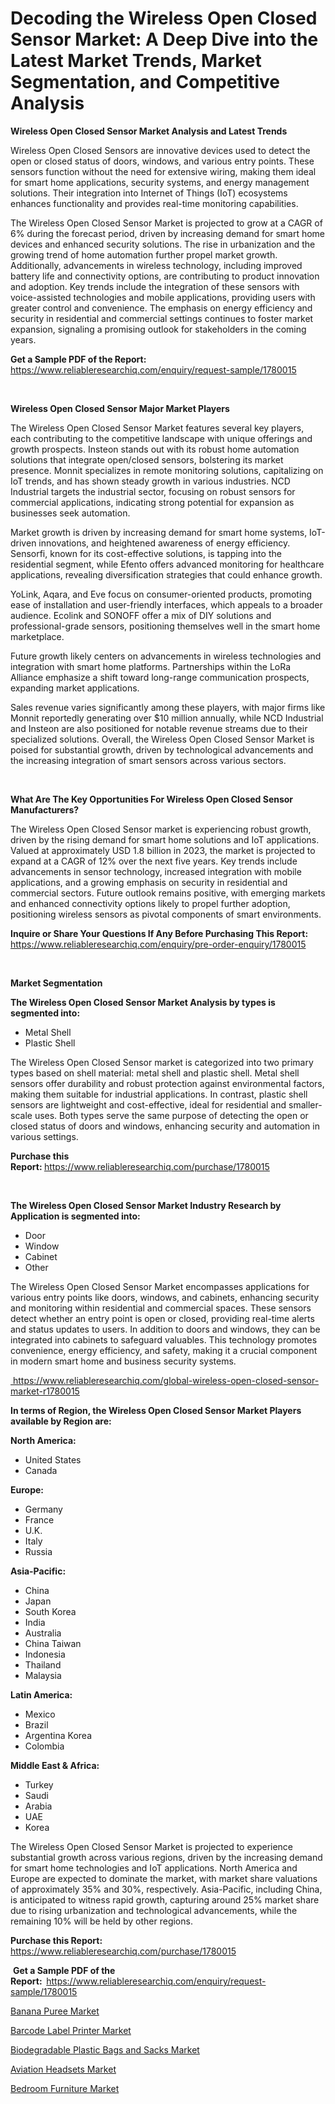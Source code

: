 <p><h1>Decoding the Wireless Open Closed Sensor Market: A Deep Dive into the Latest Market Trends, Market Segmentation, and Competitive Analysis</h1></p><p><strong>Wireless Open Closed Sensor Market Analysis and Latest Trends</strong></p>
<p><p>Wireless Open Closed Sensors are innovative devices used to detect the open or closed status of doors, windows, and various entry points. These sensors function without the need for extensive wiring, making them ideal for smart home applications, security systems, and energy management solutions. Their integration into Internet of Things (IoT) ecosystems enhances functionality and provides real-time monitoring capabilities.</p><p>The Wireless Open Closed Sensor Market is projected to grow at a CAGR of 6% during the forecast period, driven by increasing demand for smart home devices and enhanced security solutions. The rise in urbanization and the growing trend of home automation further propel market growth. Additionally, advancements in wireless technology, including improved battery life and connectivity options, are contributing to product innovation and adoption. Key trends include the integration of these sensors with voice-assisted technologies and mobile applications, providing users with greater control and convenience. The emphasis on energy efficiency and security in residential and commercial settings continues to foster market expansion, signaling a promising outlook for stakeholders in the coming years.</p></p>
<p><strong>Get a Sample PDF of the Report:&nbsp;</strong> <a href="https://www.reliableresearchiq.com/enquiry/request-sample/1780015?utm_campaign=1847&utm_medium=2&utm_source=Github&utm_content=ia&utm_term=19122024&utm_id=wireless-open-closed-sensor">https://www.reliableresearchiq.com/enquiry/request-sample/1780015</a></p>
<p>&nbsp;</p>
<p><strong>Wireless Open Closed Sensor Major Market Players</strong></p>
<p><p>The Wireless Open Closed Sensor Market features several key players, each contributing to the competitive landscape with unique offerings and growth prospects. Insteon stands out with its robust home automation solutions that integrate open/closed sensors, bolstering its market presence. Monnit specializes in remote monitoring solutions, capitalizing on IoT trends, and has shown steady growth in various industries. NCD Industrial targets the industrial sector, focusing on robust sensors for commercial applications, indicating strong potential for expansion as businesses seek automation.</p><p>Market growth is driven by increasing demand for smart home systems, IoT-driven innovations, and heightened awareness of energy efficiency. Sensorfi, known for its cost-effective solutions, is tapping into the residential segment, while Efento offers advanced monitoring for healthcare applications, revealing diversification strategies that could enhance growth. </p><p>YoLink, Aqara, and Eve focus on consumer-oriented products, promoting ease of installation and user-friendly interfaces, which appeals to a broader audience. Ecolink and SONOFF offer a mix of DIY solutions and professional-grade sensors, positioning themselves well in the smart home marketplace.</p><p>Future growth likely centers on advancements in wireless technologies and integration with smart home platforms. Partnerships within the LoRa Alliance emphasize a shift toward long-range communication prospects, expanding market applications.</p><p>Sales revenue varies significantly among these players, with major firms like Monnit reportedly generating over $10 million annually, while NCD Industrial and Insteon are also positioned for notable revenue streams due to their specialized solutions. Overall, the Wireless Open Closed Sensor Market is poised for substantial growth, driven by technological advancements and the increasing integration of smart sensors across various sectors.</p></p>
<p>&nbsp;</p>
<p><strong>What Are The Key Opportunities For Wireless Open Closed Sensor Manufacturers?</strong></p>
<p><p>The Wireless Open Closed Sensor market is experiencing robust growth, driven by the rising demand for smart home solutions and IoT applications. Valued at approximately USD 1.8 billion in 2023, the market is projected to expand at a CAGR of 12% over the next five years. Key trends include advancements in sensor technology, increased integration with mobile applications, and a growing emphasis on security in residential and commercial sectors. Future outlook remains positive, with emerging markets and enhanced connectivity options likely to propel further adoption, positioning wireless sensors as pivotal components of smart environments.</p></p>
<p><strong>Inquire or Share Your Questions If Any Before Purchasing This Report:</strong> <a href="https://www.reliableresearchiq.com/enquiry/pre-order-enquiry/1780015?utm_campaign=1847&utm_medium=2&utm_source=Github&utm_content=ia&utm_term=19122024&utm_id=wireless-open-closed-sensor">https://www.reliableresearchiq.com/enquiry/pre-order-enquiry/1780015</a></p>
<p>&nbsp;</p>
<p><strong>Market Segmentation</strong></p>
<p><strong>The Wireless Open Closed Sensor Market Analysis by types is segmented into:</strong></p>
<p><ul><li>Metal Shell</li><li>Plastic Shell</li></ul></p>
<p><p>The Wireless Open Closed Sensor market is categorized into two primary types based on shell material: metal shell and plastic shell. Metal shell sensors offer durability and robust protection against environmental factors, making them suitable for industrial applications. In contrast, plastic shell sensors are lightweight and cost-effective, ideal for residential and smaller-scale uses. Both types serve the same purpose of detecting the open or closed status of doors and windows, enhancing security and automation in various settings.</p></p>
<p><strong>Purchase this Report:&nbsp;</strong><a href="https://www.reliableresearchiq.com/purchase/1780015?utm_campaign=1847&utm_medium=2&utm_source=Github&utm_content=ia&utm_term=19122024&utm_id=wireless-open-closed-sensor">https://www.reliableresearchiq.com/purchase/1780015</a></p>
<p>&nbsp;</p>
<p><strong>The Wireless Open Closed Sensor Market Industry Research by Application is segmented into:</strong></p>
<p><ul><li>Door</li><li>Window</li><li>Cabinet</li><li>Other</li></ul></p>
<p><p>The Wireless Open Closed Sensor Market encompasses applications for various entry points like doors, windows, and cabinets, enhancing security and monitoring within residential and commercial spaces. These sensors detect whether an entry point is open or closed, providing real-time alerts and status updates to users. In addition to doors and windows, they can be integrated into cabinets to safeguard valuables. This technology promotes convenience, energy efficiency, and safety, making it a crucial component in modern smart home and business security systems.</p></p>
<p><a href="https://www.reliableresearchiq.com/global-wireless-open-closed-sensor-market-r1780015?utm_campaign=1847&utm_medium=2&utm_source=Github&utm_content=ia&utm_term=19122024&utm_id=wireless-open-closed-sensor">&nbsp;https://www.reliableresearchiq.com/global-wireless-open-closed-sensor-market-r1780015</a></p>
<p><strong>In terms of Region, the Wireless Open Closed Sensor Market Players available by Region are:</strong></p>
<p>
    <p> <strong> North America: </strong>
        <ul>
            <li>United States</li>
            <li>Canada</li>
        </ul>
        </p> 
    <p> <strong> Europe: </strong>
        <ul>
            <li>Germany</li>
            <li>France</li>
            <li>U.K.</li>
            <li>Italy</li>
            <li>Russia</li>
        </ul>
        </p> 
    <p> <strong> Asia-Pacific: </strong>
        <ul>
            <li>China</li>
            <li>Japan</li>
            <li>South Korea</li>
            <li>India</li>
            <li>Australia</li>
            <li>China Taiwan</li>
            <li>Indonesia</li>
            <li>Thailand</li>
            <li>Malaysia</li>
        </ul>
        </p> 
    <p> <strong> Latin America: </strong>
        <ul>
            <li>Mexico</li>
            <li>Brazil</li>
            <li>Argentina Korea</li>
            <li>Colombia</li>
        </ul>
        </p> 
    <p> <strong> Middle East & Africa: </strong>
        <ul>
            <li>Turkey</li>
            <li>Saudi</li>
            <li>Arabia</li>
            <li>UAE</li>
            <li>Korea</li>
        </ul>
    </p>
    </p>
<p><p>The Wireless Open Closed Sensor Market is projected to experience substantial growth across various regions, driven by the increasing demand for smart home technologies and IoT applications. North America and Europe are expected to dominate the market, with market share valuations of approximately 35% and 30%, respectively. Asia-Pacific, including China, is anticipated to witness rapid growth, capturing around 25% market share due to rising urbanization and technological advancements, while the remaining 10% will be held by other regions.</p></p>
<p><strong>Purchase this Report: </strong><a href="https://www.reliableresearchiq.com/purchase/1780015?utm_campaign=1847&utm_medium=2&utm_source=Github&utm_content=ia&utm_term=19122024&utm_id=wireless-open-closed-sensor">https://www.reliableresearchiq.com/purchase/1780015</a></p>
<p>&nbsp;<strong>Get a Sample PDF of the Report:&nbsp;&nbsp;</strong><a href="https://www.reliableresearchiq.com/enquiry/request-sample/1780015?utm_campaign=1847&utm_medium=2&utm_source=Github&utm_content=ia&utm_term=19122024&utm_id=wireless-open-closed-sensor">https://www.reliableresearchiq.com/enquiry/request-sample/1780015</a></p>
<p><strong></strong></p>
<p><p><a href="https://www.linkedin.com/pulse/market-insights-revenue-forecast-banana-puree-73-cagr-svnte?utm_campaign=1847&utm_medium=2&utm_source=Github&utm_content=ia&utm_term=19122024&utm_id=wireless-open-closed-sensor">Banana Puree Market</a></p><p><a href="https://www.linkedin.com/pulse/barcode-label-printer-market-revolution-driving-factors-forecasted-xehae?utm_campaign=1847&utm_medium=2&utm_source=Github&utm_content=ia&utm_term=19122024&utm_id=wireless-open-closed-sensor">Barcode Label Printer Market</a></p><p><a href="https://www.linkedin.com/pulse/examining-biodegradable-plastic-bags-sacks-market-growth-edsbe?utm_campaign=1847&utm_medium=2&utm_source=Github&utm_content=ia&utm_term=19122024&utm_id=wireless-open-closed-sensor">Biodegradable Plastic Bags and Sacks Market</a></p><p><a href="https://www.linkedin.com/pulse/a-mkt-nova-vc8zf?utm_campaign=1847&utm_medium=2&utm_source=Github&utm_content=ia&utm_term=19122024&utm_id=wireless-open-closed-sensor">Aviation Headsets Market</a></p><p><a href="https://www.linkedin.com/pulse/global-bedroom-furniture-market-trends-forecasts-strategic-qy5je?utm_campaign=1847&utm_medium=2&utm_source=Github&utm_content=ia&utm_term=19122024&utm_id=wireless-open-closed-sensor">Bedroom Furniture Market</a></p></p>